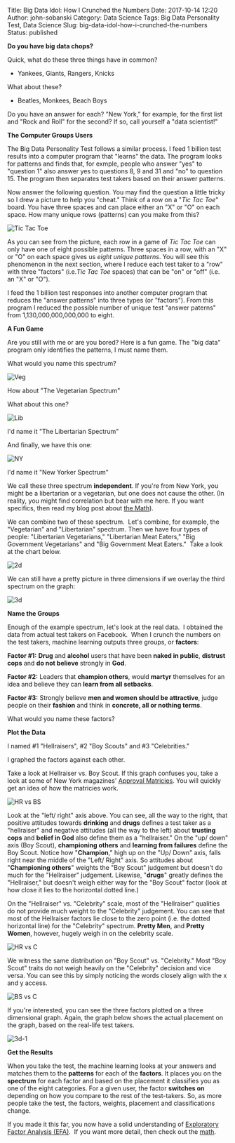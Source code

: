 Title: Big Data Idol:  How I Crunched the Numbers
Date: 2017-10-14 12:20
Author: john-sobanski
Category: Data Science
Tags: Big Data Personality Test, Data Science
Slug: big-data-idol-how-i-crunched-the-numbers
Status: published

**Do you have big data chops?**

Quick, what do these three things have in common?

  - Yankees, Giants, Rangers, Knicks

What about these?

  - Beatles, Monkees, Beach Boys

Do you have an answer for each? "New York," for example, for the first list and "Rock and Roll" for the second? If so, call yourself a "data scientist!"

**The Computer Groups Users**

The Big Data Personality Test follows a similar process. I feed 1 billion test results into a computer program that "learns" the data. The program looks for patterns and finds that, for exmple, people who answer "yes" to "question 1" also answer yes to questions 8, 9 and 31 and "no" to question 15. The program then separates test takers based on their answer patterns.

Now answer the following question. You may find the question a little tricky so I drew a picture to help you "cheat." Think of a row on a "*Tic Tac Toe*" board. You have three spaces and can place either an "X" or "O" on each space. How many unique rows (patterns) can you make from this?

![Tic Tac Toe]({static}/images/Big_Data_Idol_How_I_Crunched_the_Numbers/tictac.png)

As you can see from the picture, each row in a game of *Tic Tac Toe* can only have one of eight possible patterns. Three spaces in a row, with an "X" or "O" on each space gives us *eight unique patterns*. You will see this phenomenon in the next section, where I reduce each test taker to a "row" with three "factors" (i.e.*Tic Tac Toe* spaces) that can be "on" or "off" (i.e. an "X" or "O").

I feed the 1 billion test responses into another computer program that reduces the "answer patterns" into three types (or "factors"). From this program I reduced the possible number of unique test "answer paterns" from 1,130,000,000,000,000 to eight.

**A Fun Game**

Are you still with me or are you bored? Here is a fun game. The "big data" program only identifies the patterns, I must name them.

What would you name this spectrum?

![Veg]({static}/images/Big_Data_Idol_How_I_Crunched_the_Numbers/veg.png)

How about "The Vegetarian Spectrum"

What about this one?

![Lib]({static}/images/Big_Data_Idol_How_I_Crunched_the_Numbers/lib.png)

I'd name it "The Libertarian Spectrum"

And finally, we have this one:

![NY]({static}/images/Big_Data_Idol_How_I_Crunched_the_Numbers/ny.png)

I'd name it "New Yorker Spectrum"

We call these three spectrum **independent**. If you're from New York, you might be a libertarian or a vegetarian, but one does not cause the other. (In reality, you might find correlation but bear with me here. If you want specifics, then read my blog post about [the Math]({filename}/big-data-idol-the-math.md)).

We can combine two of these spectrum.  Let's combine, for example, the "Vegetarian" and "Libertarian" spectrum. Then we have four types of people: "Libertarian Vegetarians," "Libertarian Meat Eaters," "Big Government Vegetarians" and "Big Government Meat Eaters."  Take a look at the chart below.

![2d]({static}/images/Big_Data_Idol_How_I_Crunched_the_Numbers/2d.png)

We can still have a pretty picture in three dimensions if we overlay the third spectrum on the graph:

![3d]({static}/images/Big_Data_Idol_How_I_Crunched_the_Numbers/3d.png)

**Name the Groups**

Enough of the example spectrum, let's look at the real data.  I obtained the data from actual test takers on Facebook.  When I crunch the numbers on the test takers, machine learning outputs three groups, or **factors**:

**Factor \#1:** **Drug** and **alcohol** users that have been **naked in public**, **distrust cops** and **do not believe** strongly in **God**.  

**Factor \#2:** Leaders that **champion others**, would **martyr** themselves for an idea and believe they can **learn from all setbacks**.  

**Factor \#3:** Strongly believe **men and women should be attractive**, judge people on their **fashion** and think in **concrete, all or nothing terms**.

What would you name these factors?

**Plot the Data**

I named \#1 "Hellraisers", \#2 "Boy Scouts" and \#3 "Celebrities."

I graphed the factors against each other.

Take a look at Hellraiser vs. Boy Scout. If this graph confuses you, take a look at some of New York magazines' [Approval Matricies](https://nymag.com/nymag/culture/approvalmatrix/archive/). You will quickly get an idea of how the matricies work.

![HR vs BS]({static}/images/Big_Data_Idol_How_I_Crunched_the_Numbers/hr_v_bs-1024x794.png)

Look at the "left/ right" axis above. You can see, all the way to the right, that positive attitudes towards **drinking** and **drugs** defines a test taker as a "hellraiser" and negative attitudes (all the way to the left) about **trusting cops** and **belief in God** also define them as a "hellraiser." On the "up/ down" axis (Boy Scout), **championing others** and **learning from failures** define the Boy Scout. Notice how "**Champion**," high up on the "Up/ Down" axis, falls right near the middle of the "Left/ Right" axis. So attitudes about "**Championing others**" weights the "Boy Scout" judgement but doesn't do much for the "Hellraiser" judgement. Likewise, "**drugs**" greatly defines the "Hellraiser," but doesn't weigh either way for the "Boy Scout" factor (look at how close it lies to the horizontal dotted line.)

On the "Hellraiser" vs. "Celebrity" scale, most of the "Hellraiser" qualities do not provide much weight to the "Celebrity" judgement. You can see that most of the Hellraiser factors lie close to the zero point (i.e. the dotted horizontal line) for the "Celebrity" spectrum. **Pretty Men**, and **Pretty Women**, however, hugely weigh in on the celebrity scale.

![HR vs C]({static}/images/Big_Data_Idol_How_I_Crunched_the_Numbers/hr_v_c-1024x794.png)

We witness the same distribution on "Boy Scout" vs. "Celebrity." Most "Boy Scout" traits do not weigh heavily on the "Celebrity" decision and vice versa. You can see this by simply noticing the words closely align with the x and y access.

![BS vs C]({static}/images/Big_Data_Idol_How_I_Crunched_the_Numbers/bs_v_c-1024x794.png)

If you're interested, you can see the three factors plotted on a three dimensional graph. Again, the graph below shows the actual placement on the graph, based on the real-life test takers.

![3d-1]({static}/images/Big_Data_Idol_How_I_Crunched_the_Numbers/3d-1-1024x794.png)

**Get the Results**

When you take the test, the machine learning looks at your answers and matches them to the **patterns** for each of the **factors**. It places you on the **spectrum** for each factor and based on the placement it classifies you as one of the eight categories. For a given user, the factor **switches on** depending on how you compare to the rest of the test-takers. So, as more people take the test, the factors, weights, placement and classifications change.

If you made it this far, you now have a solid understanding of [Exploratory Factor Analysis (EFA)](https://en.wikipedia.org/wiki/Exploratory_factor_analysis).  If you want more detail, then check out the [math]({filename}/big-data-idol-the-math.md).

